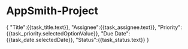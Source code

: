 # AppSmith-Project
{
	"Title":{{task_title.text}},
	"Assignee":{{task_assignee.text}},
	"Priority":{{task_priority.selectedOptionValue}},
	"Due Date":{{task_date.selectedDate}},
	"Status":{{task_status.text}}
}